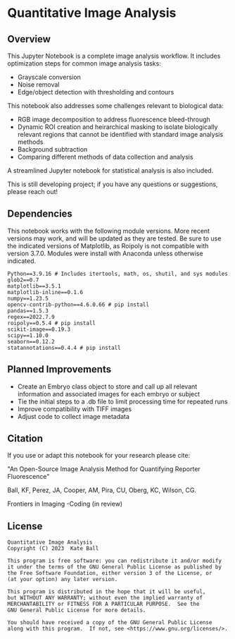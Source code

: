# Quantitative Image Analysis
## Overview
This Jupyter Notebook is a complete image analysis workflow. It includes optimization steps for common image analysis tasks:
* Grayscale conversion
* Noise removal
* Edge/object detection with thresholding and contours

This notebook also addresses some challenges relevant to biological data:
* RGB image decomposition to address fluorescence bleed-through
* Dynamic ROI creation and heirarchical masking to isolate biologically relevant regions that cannot be identified with standard image analysis methods
* Background subtraction
* Comparing different methods of data collection and analysis

A streamlined Jupyter notebook for statistical analysis is also included. 

This is still developing project; if you have any questions or suggestions, please reach out!

## Dependencies
This notebook works with the following module versions. More recent versions may work, and will be updated as they are tested. Be sure to use the indicated versions of Matplotlib, as Roipoly is not compatible with version 3.7.0. Modules were install with Anaconda unless otherwise indicated.

    Python==3.9.16 # Includes itertools, math, os, shutil, and sys modules
    glob2==0.7
    matplotlib==3.5.1
    matplotlib-inline==0.1.6
    numpy==1.23.5 
    opencv-contrib-python==4.6.0.66 # pip install
    pandas==1.5.3
    regex==2022.7.9
    roipoly==0.5.4 # pip install
    scikit-image==0.19.3
    scipy==1.10.0
    seaborn==0.12.2
    statannotations==0.4.4 # pip install

## Planned Improvements
* Create an Embryo class object to store and call up all relevant information and associated images for each embryo or subject
* Tie the initial steps to a .db file to limit processing time for repeated runs
* Improve compatibility with TIFF images
* Adjust code to collect image metadata


## Citation
If you use or adapt this notebook for your research please cite:

"An Open-Source Image Analysis Method for Quantifying Reporter Fluorescence"

Ball, KF, Perez, JA, Cooper, AM, Pira, CU, Oberg, KC, Wilson, CG.

Frontiers in Imaging -Coding (in review)

## License
    Quantitative Image Analysis 
    Copyright (C) 2023  Kate Ball

    This program is free software: you can redistribute it and/or modify
    it under the terms of the GNU General Public License as published by
    the Free Software Foundation, either version 3 of the License, or
    (at your option) any later version.

    This program is distributed in the hope that it will be useful,
    but WITHOUT ANY WARRANTY; without even the implied warranty of
    MERCHANTABILITY or FITNESS FOR A PARTICULAR PURPOSE.  See the
    GNU General Public License for more details.

    You should have received a copy of the GNU General Public License
    along with this program.  If not, see <https://www.gnu.org/licenses/>.
